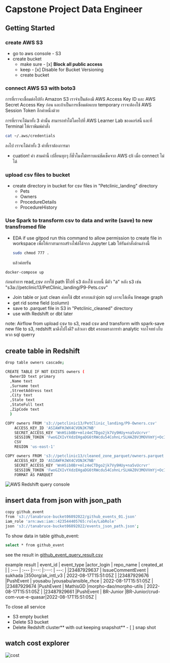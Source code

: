 
# Capstone Project Data Engineer

## Getting Started

### create AWS S3

* go to aws console - S3 
* create bucket
  - make sure - [x] **Block all public access** 
  - keep - [x] Disable for Bucket Versioning
  - create bucket

### connect  AWS S3 with boto3
การที่เราจะเชื่อมต่อไปยัง Amazon S3 เราจำเป็นต้องมี AWS Access Key ID และ AWS Secret Access Key ก่อน และถ้าเป็นการเชื่อมต่อแบบ temporary เราจะต้องใช้ AWS Session Token อีกค่าหนึ่งด้วย

การที่เราจะได้มาทั้ง 3 ค่านั้น สามารถทำได้โดยไปที่ AWS Learner Lab ของคอร์สนี้ และที่ Terminal ให้เราพิมพ์คำสั่ง 
```sh 
cat ~/.aws/credentials
```
 ลงไป เราจะได้ค่าทั้ง 3 ค่าที่เราต้องการมา 
 * cuation! ค่า สามค่านี้ เปลี่ยนทุกๆ กี่ชั่วโมงไม่ทราบแน่ชัดเช็คจาก AWS cli เมื่อ connect ไม่ได้ 

### upload csv files to bucket
* create directory in bucket for csv files in "Petclinic_landing" directory 
  - Pets
  - Owners
  - ProcedureDetails
  - ProcedureHistory

### Use Spark to transform csv to data and write (save) to new transfromed file
* EDA if use gitpod run this command to allow permission to create file in workspace
    เพื่อให้เราสามารถสร้างไฟล์ได้จาก Jupyter Lab ให้รันคำสั่งด้านล่างนี้

    ```sh
    sudo chmod 777 .
    ```
    แล้วค่อยรัน

```sh
docker-compose up
```
ก่อนทำการ read_csv การใช้ path ชี้ไปที่ s3 ต้องใช้ แบบนี้ มีตัว "a" หลัง s3  เช่น "s3a://petclinic13/PetClinic_landing/P9-Pets.csv"
* Join table or just clean ค่อยใช้ dbt ครอบแล้วjoin sql เอาจะได้เห็น lineage graph
* get rid some field (column)
* save to .parquet file in S3 in "Petclinic_cleaned" directory
* use with Redshift or dbt later

note: Airflow from upload csv to s3, read csv and transform with spark-save new file to s3, redshift มาดึงไปไงดี?  แล้วเอา dbt ครอบตรงการทำ analytic จากโจทย์ เก็บ พวก sql querry




## create table in Redshift
```sh
drop table owners cascade;
```

```sh
CREATE TABLE IF NOT EXISTS owners (
  OwnerID text primary
  ,Name text
  ,Surname text
  ,StreetAddress text
  ,City text
  ,State text
  ,StateFull text
  ,ZipCode text
  )
```

```sh
COPY owners FROM 's3://petclinic13/PetClinic_landing/P9-Owners.csv'
	ACCESS_KEY_ID 'ASIAWFHJWX4CVONJK7NB'
	SECRET_ACCESS_KEY 'WnHSib0Br+mlz4eCTDgo2jk7Vy9HUy+na5vUcrvr'
	SESSION_TOKEN 'FwoGZXIvYXdzEHgaDG6tRWcdu54CohnLrSLHAZ0V3MOVVmYj+OcIqnPFIb6mvobJMCuK+lyk7jRyqgduX/zVlcfava6lekGn0m1aADRWBDzDG5khFc3b5g69/nanumFdU8Lwi6WWOFQa8mdBr+we+lXGWpDmvyRfFYPxsq9QmWH38a88b2m8LZiaMR4zSrTGcmFitoPf1UIZEigKEpRN4Ri20HFR9fYYoBvlhowQxuCXTcVWQrLe5vg592hbM5+Z1P+1Mkla9WLbp2OTv3MEpYnvYOGOdwiER2eWyV3piPZcwcko6NbXnAYyLXCKQIRV093EJlKQFOF5CfICl7SO1gjqxoB/MPBOBVq/DWP2LNW1QyHOKsr6Tg=='
	CSV
	REGION 'us-east-1'
```

```sh
COPY owners FROM 's3://petclinic13/cleaned_zone_parquet/owners.parquet'
	ACCESS_KEY_ID 'ASIAWFHJWX4CVONJK7NB'
	SECRET_ACCESS_KEY 'WnHSib0Br+mlz4eCTDgo2jk7Vy9HUy+na5vUcrvr'
	SESSION_TOKEN 'FwoGZXIvYXdzEHgaDG6tRWcdu54CohnLrSLHAZ0V3MOVVmYj+OcIqnPFIb6mvobJMCuK+lyk7jRyqgduX/zVlcfava6lekGn0m1aADRWBDzDG5khFc3b5g69/nanumFdU8Lwi6WWOFQa8mdBr+we+lXGWpDmvyRfFYPxsq9QmWH38a88b2m8LZiaMR4zSrTGcmFitoPf1UIZEigKEpRN4Ri20HFR9fYYoBvlhowQxuCXTcVWQrLe5vg592hbM5+Z1P+1Mkla9WLbp2OTv3MEpYnvYOGOdwiER2eWyV3piPZcwcko6NbXnAYyLXCKQIRV093EJlKQFOF5CfICl7SO1gjqxoB/MPBOBVq/DWP2LNW1QyHOKsr6Tg=='
	FORMAT AS PARQUET
```





![AWS Redshift query console](resource/redshift_jsonpaht0.jpg)

## insert data from json with json_path

```sh
copy github_event
from 's3://tanabruce-bucket06092022/github_events_01.json'
iam_role 'arn:aws:iam::423544405765:role/LabRole' 
json 's3://tanabruce-bucket06092022/events_json_path.json';
```

To show data in table github_event:

```sh
select * from github_event
```
see the result in 
[github_event_query_result.csv](github_event_query_result.csv)

example result
| event_id	  |   event_type      |actor_login  |	repo_name	                    | created_at           |
| :---        |   :---            |:---:        |:---:                          | ---:                 |
|23487929637  |	IssueCommentEvent	|  sukhada	  |350org/ak_intl_v3	            | 2022-08-17T15:51:05Z |
|23487929676	|PushEvent	        |  yousabu	  |yousabu/ansible_rhce	          | 2022-08-17T15:51:05Z |
|23487929674	|PushEvent	        |  MathisGD	  |morpho-dao/morpho-utils        |	2022-08-17T15:51:05Z |
|23487929661	|PushEvent	        |  BR-Junior	|BR-Junior/crud-com-vue-e-quasar|2022-08-17T15:51:05Z  |

To close all service
- S3 empty bucket
- Delete S3 bucket
- Delete Redshift cluster** with out keeping snapshot** - [ ] snap shot 





## watch cost explorer

![cost](resource/redshift_cost1.jpg)